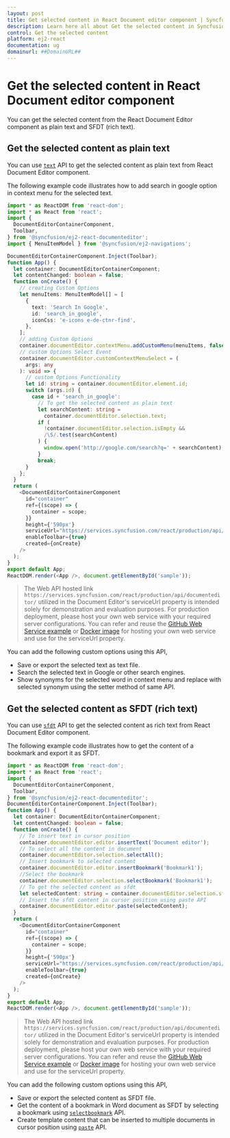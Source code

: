 ```yaml
---
layout: post
title: Get selected content in React Document editor component | Syncfusion
description: Learn here all about Get the selected content in Syncfusion React Document editor component of Syncfusion Essential JS 2 and more.
control: Get the selected content 
platform: ej2-react
documentation: ug
domainurl: ##DomainURL##
---
```


# Get the selected content in React Document editor component

You can get the selected content from the React Document Editor component as plain text and SFDT (rich text).

## Get the selected content as plain text

You can use [`text`](https://ej2.syncfusion.com/react/documentation/api/document-editor/selection/#text-code-classlanguage-textstringcode) API to get the selected content as plain text from React Document Editor component.

The following example code illustrates how to add search in google option in context menu for the selected text.

```ts
import * as ReactDOM from 'react-dom';
import * as React from 'react';
import {
  DocumentEditorContainerComponent,
  Toolbar,
} from '@syncfusion/ej2-react-documenteditor';
import { MenuItemModel } from '@syncfusion/ej2-navigations';

DocumentEditorContainerComponent.Inject(Toolbar);
function App() {
  let container: DocumentEditorContainerComponent;
  let contentChanged: boolean = false;
  function onCreate() {
    // creating Custom Options
    let menuItems: MenuItemModel[] = [
      {
        text: 'Search In Google',
        id: 'search_in_google',
        iconCss: 'e-icons e-de-ctnr-find',
      },
    ];
    // adding Custom Options
    container.documentEditor.contextMenu.addCustomMenu(menuItems, false);
    // custom Options Select Event
    container.documentEditor.customContextMenuSelect = (
      args: any
    ): void => {
      // custom Options Functionality
      let id: string = container.documentEditor.element.id;
      switch (args.id) {
        case id + 'search_in_google':
          // To get the selected content as plain text
          let searchContent: string =
            container.documentEditor.selection.text;
          if (
            !container.documentEditor.selection.isEmpty &&
            /\S/.test(searchContent)
          ) {
            window.open('http://google.com/search?q=' + searchContent);
          }
          break;
      }
    };
  }
  return (
    <DocumentEditorContainerComponent
      id="container"
      ref={(scope) => {
        container = scope;
      }}
      height={'590px'}
      serviceUrl="https://services.syncfusion.com/react/production/api/documenteditor/"
      enableToolbar={true}
      created={onCreate}
    />
  );
}
export default App;
ReactDOM.render(<App />, document.getElementById('sample'));

```

> The Web API hosted link `https://services.syncfusion.com/react/production/api/documenteditor/` utilized in the Document Editor's serviceUrl property is intended solely for demonstration and evaluation purposes. For production deployment, please host your own web service with your required server configurations. You can refer and reuse the [GitHub Web Service example](https://github.com/SyncfusionExamples/EJ2-DocumentEditor-WebServices) or [Docker image](https://hub.docker.com/r/syncfusion/word-processor-server) for hosting your own web service and use for the serviceUrl property.

You can add the following custom options using this API,

* Save or export the selected text as text file.
* Search the selected text in Google or other search engines.
* Show synonyms for the selected word in context menu and replace with selected synonym using the setter method of same API.

## Get the selected content as SFDT (rich text)

You can use [`sfdt`](https://ej2.syncfusion.com/react/documentation/api/document-editor/selection/#sfdt-code-classlanguage-textstringcode) API to get the selected content as rich text from React Document Editor component.

The following example code illustrates how to get the content of a bookmark and export it as SFDT.

```ts
import * as ReactDOM from 'react-dom';
import * as React from 'react';
import {
  DocumentEditorContainerComponent,
  Toolbar,
} from '@syncfusion/ej2-react-documenteditor';
DocumentEditorContainerComponent.Inject(Toolbar);
function App() {
  let container: DocumentEditorContainerComponent;
  let contentChanged: boolean = false;
  function onCreate() {
    // To insert text in cursor position
    container.documentEditor.editor.insertText('Document editor');
    // To select all the content in document
    container.documentEditor.selection.selectAll();
    // Insert bookmark to selected content
    container.documentEditor.editor.insertBookmark('Bookmark1');
    //Select the bookmark
    container.documentEditor.selection.selectBookmark('Bookmark1');
    // To get the selected content as sfdt
    let selectedContent: string = container.documentEditor.selection.sfdt;
    // Insert the sfdt content in cursor position using paste API
    container.documentEditor.editor.paste(selectedContent);
  }
  return (
    <DocumentEditorContainerComponent
      id="container"
      ref={(scope) => {
        container = scope;
      }}
      height={'590px'}
      serviceUrl="https://services.syncfusion.com/react/production/api/documenteditor/"
      enableToolbar={true}
      created={onCreate}
    />
  );
}
export default App;
ReactDOM.render(<App />, document.getElementById('sample'));

```

> The Web API hosted link `https://services.syncfusion.com/react/production/api/documenteditor/` utilized in the Document Editor's serviceUrl property is intended solely for demonstration and evaluation purposes. For production deployment, please host your own web service with your required server configurations. You can refer and reuse the [GitHub Web Service example](https://github.com/SyncfusionExamples/EJ2-DocumentEditor-WebServices) or [Docker image](https://hub.docker.com/r/syncfusion/word-processor-server) for hosting your own web service and use for the serviceUrl property.

You can add the following custom options using this API,

* Save or export the selected content as SFDT file.
* Get the content of a bookmark in Word document as SFDT by selecting a bookmark using [`selectbookmark`](https://ej2.syncfusion.com/react/documentation/api/document-editor/selection/#selectbookmark) API.
* Create template content that can be inserted to multiple documents in cursor position using [`paste`](https://ej2.syncfusion.com/react/documentation/api/document-editor/editor/#paste) API.
